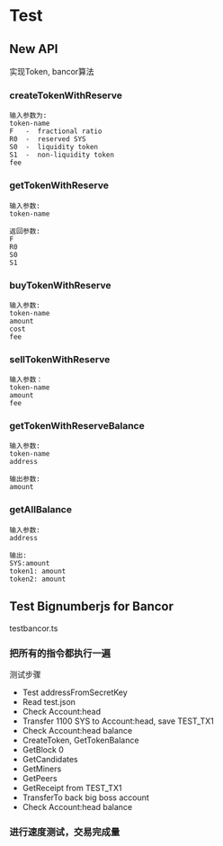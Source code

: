 # Test 
## New API
实现Token, bancor算法

### createTokenWithReserve

```
输入参数为:
token-name
F   -  fractional ratio 
R0  -  reserved SYS
S0  -  liquidity token
S1  -  non-liquidity token
fee
```

### getTokenWithReserve

```
输入参数:
token-name

返回参数:
F
R0
S0
S1

```

### buyTokenWithReserve

```
输入参数:
token-name
amount
cost
fee

```

### sellTokenWithReserve

```
输入参数：
token-name
amount
fee

```


### getTokenWithReserveBalance

```
输入参数:
token-name
address

输出参数:
amount
```

### getAllBalance
```
输入参数:
address

输出:
SYS:amount
token1: amount
token2: amount

```

### 

## Test Bignumberjs for Bancor

testbancor.ts

### 把所有的指令都执行一遍
测试步骤

- Test addressFromSecretKey
- Read test.json
- Check Account:head
- Transfer 1100 SYS to Account:head, save TEST_TX1
- Check Account:head balance
- CreateToken, GetTokenBalance
- GetBlock 0
- GetCandidates
- GetMiners
- GetPeers
- GetReceipt from TEST_TX1
- TransferTo back big boss account
- Check Account:head balance

### 进行速度测试，交易完成量


